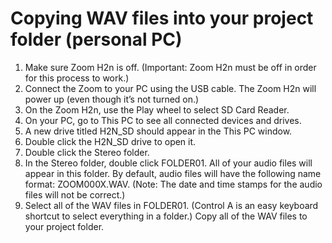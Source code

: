 # Copying WAV files into your project folder \(personal PC\)

1. Make sure Zoom H2n is off. \(Important: Zoom H2n must be off in order for this process to work.\)
2. Connect the Zoom to your PC using the USB cable. The Zoom H2n will power up \(even though it’s not turned on.\)
3. On the Zoom H2n, use the Play wheel to select SD Card Reader.
4. On your PC, go to This PC to see all connected devices and drives. 
5. A new drive titled H2N\_SD should appear in the This PC window.
6. Double click the H2N\_SD drive to open it.
7. Double click the Stereo folder.
8. In the Stereo folder, double click FOLDER01. All of your audio files will appear in this folder. By default, audio files will have the following name format: ZOOM000X.WAV. \(Note: The date and time stamps for the audio files will not be correct.\)
9. Select all of the WAV files in FOLDER01. \(Control A is an easy keyboard shortcut to select everything in a folder.\) Copy all of the WAV files to your project folder.



